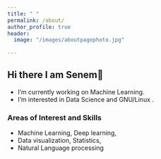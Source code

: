 ```yaml
---
title: " "
permalink: /about/
author_profile: true
header:
  image: "/images/aboutpagephoto.jpg"
  
---
```


## Hi there I am Senem👋

- I’m currently working on Machine Learning.
- I’m interested in Data Science and GNU/Linux .

### Areas of Interest and Skills
- Machine  Learning,  Deep  learning, 
- Data visualization, Statistics, 
- Natural Language processing
